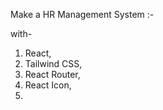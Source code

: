 
Make a HR Management System :-

with-

01. React,
02. Tailwind CSS,
03. React Router,
04. React Icon,
05. 